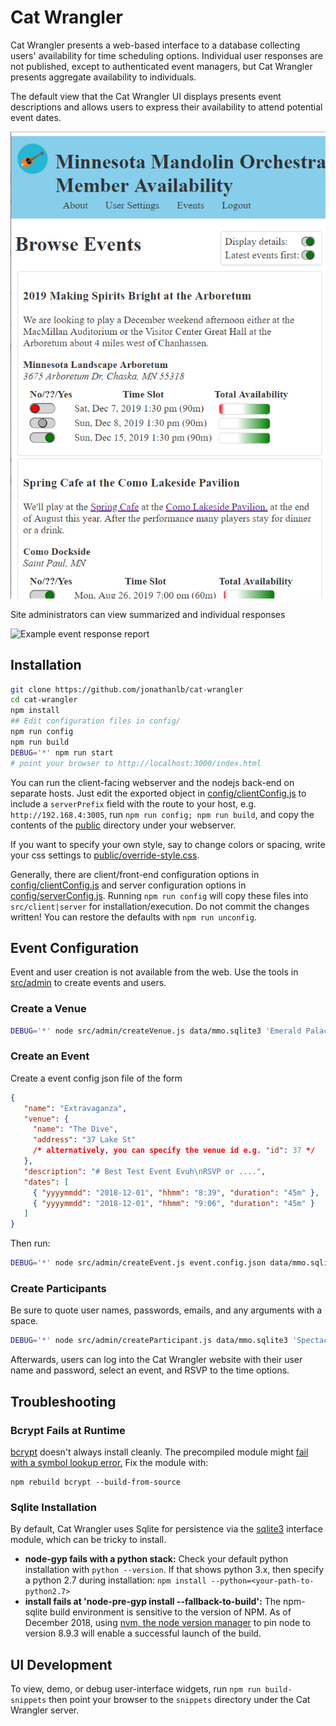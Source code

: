 # Cat Wrangler
Cat Wrangler presents a web-based interface to a database collecting
users' availability for time scheduling options.
Individual user responses are not published, except to authenticated event
managers, but Cat Wrangler presents aggregate availability to individuals.

The default view that the Cat Wrangler UI displays presents event
descriptions and allows users to express their availability to attend 
potential event dates.

![Example event time selection](doc/img/browse.png)

Site administrators can view summarized and individual responses

![Example event response report](doc/img/details.png)

## Installation
```sh
git clone https://github.com/jonathanlb/cat-wrangler
cd cat-wrangler
npm install
## Edit configuration files in config/
npm run config
npm run build
DEBUG='*' npm run start
# point your browser to http://localhost:3000/index.html
```

You can run the client-facing webserver and the nodejs back-end on separate
hosts.
Just edit the exported object in [config/clientConfig.js](config/clientConfig.js) to
include a `serverPrefix` field with the route to your host,
e.g. `http://192.168.4:3005`, run `npm run config; npm run build`, and copy the contents of
the [public](public) directory under your webserver.

If you want to specify your own style, say to change colors or spacing, write your css settings to [public/override-style.css](public/override-style.css).

Generally, there are client/front-end configuration options in [config/clientConfig.js](config/clientConfig.js) and server configuration options in [config/serverConfig.js](serverConfig.js).  Running `npm run config` will copy these files into `src/client|server` for installation/execution.  Do not commit the changes written!  You can restore the defaults with `npm run unconfig`.

## Event Configuration
Event and user creation is not available from the web.
Use the tools in [src/admin](src/admin) to create events and users.

### Create a Venue
```bash
DEBUG='*' node src/admin/createVenue.js data/mmo.sqlite3 'Emerald Palace' '1 Yellow Brick Rd, Emerald City, OZ, 98765'
```

### Create an Event
Create a event config json file of the form

```json
{
   "name": "Extravaganza",
   "venue": {
     "name": "The Dive",
     "address": "37 Lake St"
     /* alternatively, you can specify the venue id e.g. "id": 37 */
   },
   "description": "# Best Test Event Evuh\nRSVP or ....",
   "dates": [
     { "yyyymmdd": "2018-12-01", "hhmm": "8:39", "duration": "45m" },
     { "yyyymmdd": "2018-12-01", "hhmm": "9:06", "duration": "45m" }
   ]
}
```

Then run:

```bash
DEBUG='*' node src/admin/createEvent.js event.config.json data/mmo.sqlite3
```

### Create Participants
Be sure to quote user names, passwords, emails, and any arguments with a space.

```bash
DEBUG='*' node src/admin/createParticipant.js data/mmo.sqlite3 'Spectacular Solist' 'shh password' 'email@xxx.org' false 'Contra Zither'
```

Afterwards, users can log into the Cat Wrangler website with their user name and password, select an event, and RSVP to the time options.

## Troubleshooting

### Bcrypt Fails at Runtime
[bcrypt](https://github.com/kelektiv/node.bcrypt.js/) doesn't always install cleanly.  The precompiled module might [fail with a symbol lookup error.](https://github.com/kelektiv/node.bcrypt.js/issues/656)  Fix the module with:

```
npm rebuild bcrypt --build-from-source
```

### Sqlite Installation
By default, Cat Wrangler uses Sqlite for persistence via the [sqlite3](https://www.npmjs.com/package/sqlite3) interface module, which can be tricky to install.

- **node-gyp fails with a python stack:** Check your default python installation with `python --version`.  If that shows python 3.x, then specify a python 2.7 during installation: `npm install --python=<your-path-to-python2.7>`
- **install fails at 'node-pre-gyp install --fallback-to-build':** The npm-sqlite build environment is sensitive to the version of NPM.  As of December 2018, using [nvm, the node version manager](https://github.com/creationix/nvm) to pin node to version 8.9.3 will enable a successful launch of the build.

## UI Development
To view, demo, or debug user-interface widgets, run `npm run build-snippets` then point your browser to the `snippets` directory under the Cat Wrangler server.
